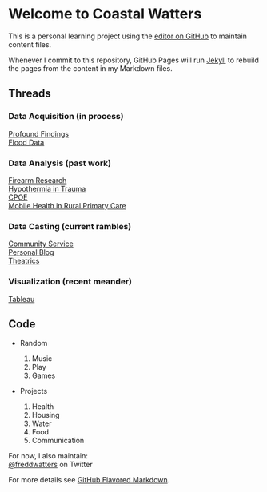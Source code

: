 # Welcome to Coastal Watters

This is a personal learning project using the [editor on GitHub](https://github.com/nursethestrings/nursethestrings.github.io/edit/master/README.md) to maintain content files.

Whenever I commit to this repository, GitHub Pages will run [Jekyll](https://jekyllrb.com/) to rebuild the pages from the content in my Markdown files.

## Threads  
  
### Data Acquisition (in process)  
   [Profound Findings](http://journal.sjdm.org/15/15923a/jdm15923a.html)  
   [Flood Data](http://coastalwatters.net/FlooddataMasterListrev.xlsx)  
### Data Analysis (past work)
   [Firearm Research](http://coastalwatters.net/FICAP/)  
   [Hypothermia in Trauma](http://coastalwatters.net/hypo/)  
   [CPOE](http://coastalwatters.net/CPOE/)  
   [Mobile Health in Rural Primary Care](http://coastalwatters.net/Presentation.pptx)  
### Data Casting (current rambles)  
   [Community Service](http://coastalwatters.net/covenant/)  
   [Personal Blog](http://fredwatters.com)  
   [Theatrics](http://www.reachdowneast.com/calendar/event/new-surry-theatre-presents-shirley-valentine-copy-3-copy-2-copy-copy-2-copy/2017-08-04/)  
### Visualization (recent meander)  
   [Tableau](https://public.tableau.com/profile/fred.watters#!/)
   
## Code
- Random
  1. Music
  2. Play
  3. Games

- Projects
  1. Health
  2. Housing
  3. Water
  4. Food
  5. Communication


For now, I also maintain:  
[@freddwatters](http://twitter.com/freddwatters) on Twitter

For more details see [GitHub Flavored Markdown](https://guides.github.com/features/mastering-markdown/).
